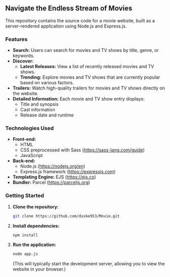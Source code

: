 ## Navigate the Endless Stream of Movies

This repository contains the source code for a movie website, built as a server-rendered application using Node.js and Express.js.

### Features

* **Search:** Users can search for movies and TV shows by title, genre, or keywords.
* **Discover:**
    * **Latest Releases:** View a list of recently released movies and TV shows.
    * **Trending:** Explore movies and TV shows that are currently popular based on various factors.
* **Trailers:** Watch high-quality trailers for movies and TV shows directly on the website.
* **Detailed Information:** Each movie and TV show entry displays:
    * Title and synopsis
    * Cast information
    * Release date and runtime

### Technologies Used

* **Front-end:**
    * HTML
    * CSS preprocessed with Sass (https://sass-lang.com/guide)
    * JavaScript
* **Back-end:**
    * Node.js (https://nodejs.org/en)
    * Express.js framework (https://expressjs.com)
* **Templating Engine:** EJS (https://ejs.co)
* **Bundler:** Parcel (https://parceljs.org)

### Getting Started

1. **Clone the repository:**

   ```bash
   git clone https://github.com/duske953/Movie.git
   ```

2. **Install dependencies:**

   ```bash
   npm install
   ```

3. **Run the application:**

   ```bash
   node app.js
   ```

   (This will typically start the development server, allowing you to view the website in your browser.)
